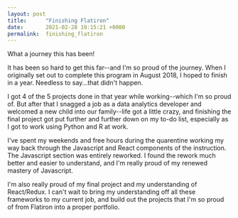 ```yaml
---
layout: post
title:      "Finishing Flatiron"
date:       2021-02-28 19:15:21 +0000
permalink:  finishing_flatiron
---
```



What a journey this has been! 

It has been so hard to get this far--and I'm so proud of the journey. When I originally set out to complete this program in August 2018, I hoped to finish in a year. Needless to say...that didn't happen. 

I got 4 of the 5 projects done in that year while working--which I'm so proud of. But after that I snagged a job as a data analytics developer and welcomed a new child into our family--life got a little crazy, and finishing the final project got put further and further down on my to-do list, especially as I got to work using Python and R at work.

I've spent my weekends and free hours during the quarentine working my way back through the Javascript and React components of the instruction. The Javascript section was entirely reworked. I found the rework much better and easier to understand, and I'm really proud of my renewed mastery of Javascript. 

I'm also really proud of my final project and my understanding of React/Redux. I can't wait to bring my understanding off all these frameworks to my current job, and build out the projects that I'm so proud of from Flatiron into a proper portfolio. 


